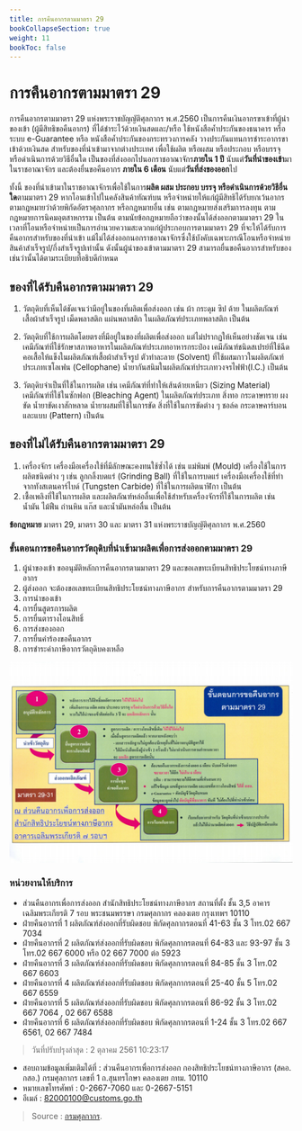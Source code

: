 ```yaml
---
title: การคืนอากรตามมาตรา 29
bookCollapseSection: true
weight: 11
bookToc: false
---
```

การคืนอากรตามมาตรา 29
===

การคืนอากรตามมาตรา 29 แห่งพระราชบัญญัติศุลกากร พ.ศ.2560 เป็นการคืนเงินอากรขาเข้าที่ผู้นำของเข้า (ผู้มีสิทธิขอคืนอากร) ที่ได้ชำระไว้ด้วยเงินสดและ/หรือ ใช้หนังสือค้ำประกันของธนาคาร หรือระบบ e-Guarantee หรือ หนังสือค้ำประกันของกระทรวงการคลัง วางประกันแทนการชำระอากรขาเข้าด้วยเงินสด สำหรับของที่นำเข้ามาจากต่างประเทศ เพื่อใช้ผลิต หรือผสม หรือประกอบ หรือบรรจุ หรือดำเนินการด้วยวิธีอื่นใด เป็นของที่ส่งออกไปนอกราชอาณาจักร**ภายใน 1 ปี** นับแต่**วันที่นำของเข้า**มาในราชอาณาจักร และต้องยื่นขอคืนอากร **ภายใน 6 เดือน** นับแต่**วันที่ส่งของออก**ไป

ทั้งนี้ ของที่นำเข้ามาในราชอาณาจักรเพื่อใช้ในการ**ผลิต ผสม ประกอบ บรรจุ หรือดำเนินการด้วยวิธีอื่นใด**ตามมาตรา 29 หากโอนเข้าไปในคลังสินค้าทัณฑ์บน หรือจำหน่ายให้แก่ผู้มีสิทธิได้รับยกเว้นอากรตามกฎหมายว่าด้วยพิกัดอัตราศุลกากร หรือกฎหมายอื่น เช่น ตามกฎหมายส่งเสริมการลงทุน ตามกฎหมายการนิคมอุตสาหกรรม เป็นต้น ตามนัยข้อกฎหมายถือว่าของนั้นได้ส่งออกตามมาตรา 29 ในเวลาที่โอนหรือจำหน่ายเป็นการอำนวยความสะดวกแก่ผู้ประกอบการตามมาตรา 29 ที่จะให้ได้รับการคืนอากรสำหรับของที่นำเข้า แม้ไม่ได้ส่งออกนอกราชอาณาจักรซึ่งใช้บังคับเฉพาะกรณีโอนหรือจำหน่ายสินค้าสำเร็จรูป/กึ่งสำเร็จรูปเท่านั้น ดังนั้นผู้นำของเข้าตามมาตรา 29 สามารถยื่นขอคืนอากรสำหรับของเช่นว่านั้นได้ตามระเบียบที่อธิบดีกำหนด

## ของที่ได้รับคืนอากรตามมาตรา 29

1. วัตถุดิบที่เห็นได้ชัดเจนว่ามีอยู่ในของที่ผลิตเพื่อส่งออก เช่น ผ้า กระดุม ซิป ด้าย ในผลิตภัณฑ์เสื้อผ้าสำเร็จรูป เม็ดพลาสติก แผ่นพลาสติก ในผลิตภัณฑ์ประเภทพลาสติก เป็นต้น

2. วัตถุดิบที่ใช้การผลิตโดยตรงที่มีอยู่ในของที่ผลิตเพื่อส่งออก แต่ไม่ปรากฏให้เห็นอย่างชัดเจน เช่นเคมีภัณฑ์ที่ใช้รักษาสภาพอาหารในผลิตภัณฑ์ประเภทอาหารกระป๋อง เคมีภัณฑ์ชนิดสเปรย์ที่ใช้ฉีดคอเสื้อให้แข็งในผลิตภัณฑ์เสื้อผ้าสำเร็จรูป ตัวทำละลาย (Solvent) ที่ใช้ผสมกาวในผลิตภัณฑ์ประเภทเซโลเฟน (Cellophane) น้ำยากันสนิมในผลิตภัณฑ์ประเภทวงจรไฟฟ้า(I.C.) เป็นต้น

3. วัตถุดิบจำเป็นที่ใช้ในการผลิต เช่น เคมีภัณฑ์ที่ทำให้เส้นด้ายเหนียว (Sizing Material) เคมีภัณฑ์ที่ใช้ในซักฟอก (Bleaching Agent) ในผลิตภัณฑ์ประเภท สิ่งทอ กระดาษทราย ผงขัด น้ำยาขัดเงาสักหลาด น้ำยาผสมที่ใช้ในการขัด สิ่งที่ใช้ในการขัดต่าง ๆ ชอล์ค กระดาษคาร์บอน และแบบ (Pattern) เป็นต้น

## ของที่ไม่ได้รับคืนอากรตามมาตรา 29

1. เครื่องจักร เครื่องมือเครื่องใช้ที่มีลักษณะคงทนใช้ซ้ำได้ เช่น แม่พิมพ์ (Mould) เครื่องใช้ในการผลิตชนิดต่าง ๆ เช่น ลูกกลิ้งบดแร่ (Grinding Ball) ที่ใช้ในการบดแร่ เครื่องมือเครื่องใช้ที่ทำจากทังสเตนคาร์ไบด์ (Tungsten Carbide) ที่ใช้ในการผลิตนาฬิกา เป็นต้น
2. เชื้อเพลิงที่ใช้ในการผลิต และผลิตภัณฑ์หล่อลื่นเพื่อใช้สำหรับเครื่องจักรที่ใช้ในการผลิต เช่น น้ำมัน ไม้ฟืน ถ่านหิน แก๊ส และน้ำมันหล่อลื่น เป็นต้น

**ข้อกฎหมาย**
มาตรา 29, มาตรา 30 และ มาตรา 31 แห่งพระราชบัญญัติศุลกากร พ.ศ.2560

### ขั้นตอนการขอคืนอากรวัตถุดิบที่นำเข้ามาผลิตเพื่อการส่งออกตามมาตรา 29
 1. ผู้นำของเข้า ขออนุมัติหลักการคืนอากรตามมาตรา 29 และขอเลขทะเบียนสิทธิประโยชน์ทางภาษีอากร
2. ผู้ส่งออก จะต้องขอเลขทะเบียนสิทธิประโยชน์ทางภาษีอากร สำหรับการคืนอากรตามมาตรา 29
3. การนำของเข้า
4. การยื่นสูตรการผลิต
5. การยื่นตารางโอนสิทธิ์
6. การส่งของออก
7. การยื่นคำร้องขอคืนอากร
8. การชำระค่าภาษีอากรวัตถุดิบคงเหลือ


![ภาพประกอบขั้นตอนการคืนอากรตามมาตรา 29](https://github.com/ecs-support/knowledge-center/raw/master/img/drawbackpng_Page1.png)


### หน่วยงานให้บริการ 

* ส่วนคืนอากรเพื่อการส่งออก สำนักสิทธิประโยชน์ทางภาษีอากร สถานที่ตั้ง ชั้น 3,5 อาคารเฉลิมพระเกียรติ 7 รอบ พระชนมพรรษา กรมศุลกากร คลองเตย กรุงเทพฯ 10110 
* ฝ่ายคืนอากรที่ 1 ผลิตภัณฑ์ส่งออกที่รับผิดชอบ พิกัดศุลกากรตอนที่ 41-63 ชั้น 3 โทร.02 667 7034 
* ฝ่ายคืนอากรที่ 2 ผลิตภัณฑ์ส่งออกที่รับผิดชอบ พิกัดศุลกากรตอนที่ 64-83 และ 93-97 ชั้น 3 โทร.02 667 6000 หรือ 02 667 7000 ต่อ 5923 
* ฝ่ายคืนอากรที่ 3 ผลิตภัณฑ์ส่งออกที่รับผิดชอบ พิกัดศุลกากรตอนที่ 84-85 ชั้น 3 โทร.02 667 6603 
* ฝ่ายคืนอากรที่ 4 ผลิตภัณฑ์ส่งออกที่รับผิดชอบ พิกัดศุลกากรตอนที่ 25-40 ชั้น 5 โทร.02 667 6559 
* ฝ่ายคืนอากรที่ 5 ผลิตภัณฑ์ส่งออกที่รับผิดชอบ พิกัดศุลกากรตอนที่ 86-92 ชั้น 3 โทร.02 667 7064 , 02 667 6588 
* ฝ่ายคืนอากรที่ 6 ผลิตภัณฑ์ส่งออกที่รับผิดชอบ พิกัดศุลกากรตอนที่ 1-24 ชั้น 3 โทร.02 667 6561, 02 667 7484     
 

> วันที่ปรับปรุงล่าสุด : 2 ตุลาคม 2561 10:23:17

* สอบถามข้อมูลเพิ่มเติมได้ที่ : ส่วนคืนอากรเพื่อการส่งออก กองสิทธิประโยชน์ทางภาษีอากร (สคอ. กสอ.)
กรมศุลกากร เลขที่ 1 ถ.สุนทรโกษา คลองเตย กทม. 10110
* หมายเลขโทรศัพท์ : 0-2667-7060 และ 0-2667-5151
* อีเมล์ : 82000100@customs.go.th


> Source :  [กรมศุลกากร](http://www.customs.go.th/cont_strc_simple.php?ini_content=tax_incentive_160928_01&ini_menu=menu_tax_incentive&lang=th&top_menu=menu_homepage&left_menu=menu_tax_incentive_160928_02&lang=th&left_menu=menu_business_160421_03_160725_02).